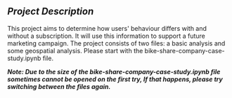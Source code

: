 ## *Project Description*

This project aims to determine how users' behaviour differs with and without a subscription. It will use this information to support a future marketing campaign. The project consists of two files: a basic analysis and some geospatial analysis. Please start with the bike-share-company-case-study.ipynb file.

***Note: Due to the size of the bike-share-company-case-study.ipynb file sometimes cannot be opened on the first try, If that happens, please try switching between the files again.***
